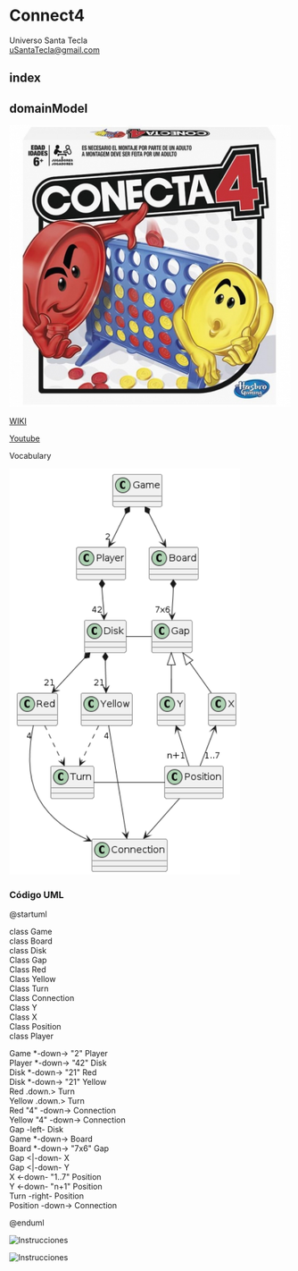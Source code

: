# Connect4
Universo Santa Tecla  
[uSantaTecla@gmail.com](mailto:uSantaTecla@gmail.com)  

## index

## domainModel  

![connect4](./docs/images/conecta4.jpg)  

[WIKI](https://es.wikipedia.org/wiki/Conecta_4)

[Youtube](https://www.youtube.com/watch?v=JBSbiilzg9U)

Vocabulary

![Vocabulary](./docs/images/Practica_7_Complejidad_Diagrama_Clases_Conecta4_V3.png)  
  
### Código UML  
  
@startuml  
  
class Game  
class Board  
class Disk  
Class Gap  
Class Red  
Class Yellow  
Class Turn  
Class Connection  
Class Y  
Class X  
Class Position  
class Player  
  
Game *-down-> "2" Player  
Player *-down-> "42" Disk  
Disk *-down-> "21" Red  
Disk *-down-> "21" Yellow  
Red .down.> Turn  
Yellow .down.> Turn  
Red "4" -down-> Connection  
Yellow "4" -down-> Connection  
Gap -left- Disk  
Game *-down-> Board  
Board *-down-> "7x6" Gap  
Gap <|-down-  X  
Gap <|-down-  Y  
X <-down- "1..7" Position  
Y <-down- "n+1" Position  
Turn -right- Position  
Position -down-> Connection  
  
@enduml  
  
![Instrucciones]()  
  
![Instrucciones]()  
  
 

